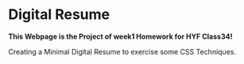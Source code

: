 # Digital Resume

**This Webpage is the Project of week1 Homework for HYF Class34!**

Creating a Minimal Digital Resume to exercise some CSS Techniques.

